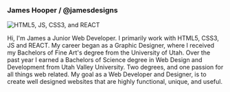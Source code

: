 ### James Hooper / @jamesdesigns


<img src="https://www.artistjameshooper.com/img/my-skills.png" alt="HTML5, JS, CSS3, and REACT" />

Hi, I'm James a Junior Web Developer. I primarily work with HTML5, CSS3, JS and REACT. My career began as a Graphic Designer, where I received my Bachelors of Fine Art's degree from the University of Utah. Over the past year I earned a Bachelors of Science degree in Web Design and Development from Utah Valley University. Two degrees, and one passion for all things web related. My goal as a Web Developer and Designer, is to create well designed websites that are highly functional, unique, and useful. 



